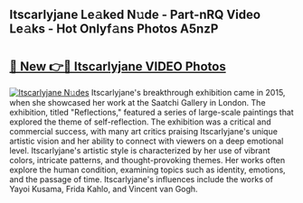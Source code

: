 ## Itscarlyjane Le𝚊ked N𝚞de - Part-nRQ Video Le𝚊ks - Hot Onlyf𝚊ns Photos A5nzP

# <h2><a href="http://ac38322.deff.icu/?id=Itscarlyjane">🔗 New 👉🔴 Itscarlyjane VIDEO Photos</a></h2>

[![Itscarlyjane N𝚞des](https://i.imgur.com/rIISA9y.gif)](http://ac38322.deff.icu/?id=Itscarlyjane)
Itscarlyjane's breakthrough exhibition came in 2015, when she showcased her work at the Saatchi Gallery in London. The exhibition, titled "Reflections," featured a series of large-scale paintings that explored the theme of self-reflection. The exhibition was a critical and commercial success, with many art critics praising Itscarlyjane's unique artistic vision and her ability to connect with viewers on a deep emotional level. Itscarlyjane's artistic style is characterized by her use of vibrant colors, intricate patterns, and thought-provoking themes. Her works often explore the human condition, examining topics such as identity, emotions, and the passage of time. Itscarlyjane's influences include the works of Yayoi Kusama, Frida Kahlo, and Vincent van Gogh.
